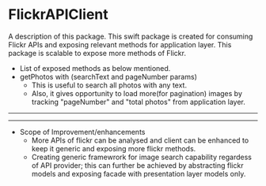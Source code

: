 # FlickrAPIClient

A description of this package.
This swift package is created for consuming Flickr APIs and exposing relevant methods for application layer.
This  package is scalable to expose more methods of Flickr.
* List of exposed methods as below mentioned.
* getPhotos with (searchText and pageNumber params)
  * This  is useful to search all photos with any text.
  * Also, it gives opportunity to load more(for pagination) images by tracking "pageNumber" and "total photos" from application layer.


-------------------------------------------------------------------------------
-------------------------------------------------------------------------------

* Scope of Improvement/enhancements
  * More APIs of flickr can be analysed and client can be enhanced to keep it generic and exposing more flickr methods.
  * Creating generic framewrork for image search capability regardess of API provider; this can further be achieved by abstracting flickr models and exposing facade with presentation layer models only. 
